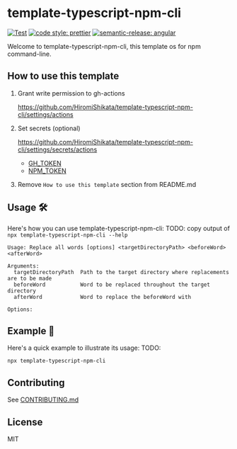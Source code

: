 # template-typescript-npm-cli

[![Test](https://github.com/HiromiShikata/template-typescript-npm-cli/actions/workflows/test.yml/badge.svg)](https://github.com/HiromiShikata/template-typescript-npm-cli/actions/workflows/test.yml)
[![code style: prettier](https://img.shields.io/badge/code_style-prettier-ff69b4.svg?style=flat-square)](https://github.com/prettier/prettier)
[![semantic-release: angular](https://img.shields.io/badge/semantic--release-angular-e10079?logo=semantic-release)](https://github.com/semantic-release/semantic-release)

Welcome to template-typescript-npm-cli, this template os for npm command-line.

## How to use this template

1. Grant write permission to gh-actions

   https://github.com/HiromiShikata/template-typescript-npm-cli/settings/actions

1. Set secrets (optional)

   https://github.com/HiromiShikata/template-typescript-npm-cli/settings/secrets/actions

   - [GH_TOKEN](https://github.com/settings/tokens)
   - [NPM_TOKEN](https://www.npmjs.com/settings/hiromi/tokens)

1. Remove `How to use this template` section from README.md

## Usage 🛠️

Here's how you can use template-typescript-npm-cli:
TODO: copy output of `npx template-typescript-npm-cli --help`

```
Usage: Replace all words [options] <targetDirectoryPath> <beforeWord> <afterWord>

Arguments:
  targetDirectoryPath  Path to the target directory where replacements are to be made
  beforeWord           Word to be replaced throughout the target directory
  afterWord            Word to replace the beforeWord with

Options:

```

## Example 📖

Here's a quick example to illustrate its usage:
TODO:

```
npx template-typescript-npm-cli
```

## Contributing

See [CONTRIBUTING.md](./CONTRIBUTING.md)

## License

MIT
